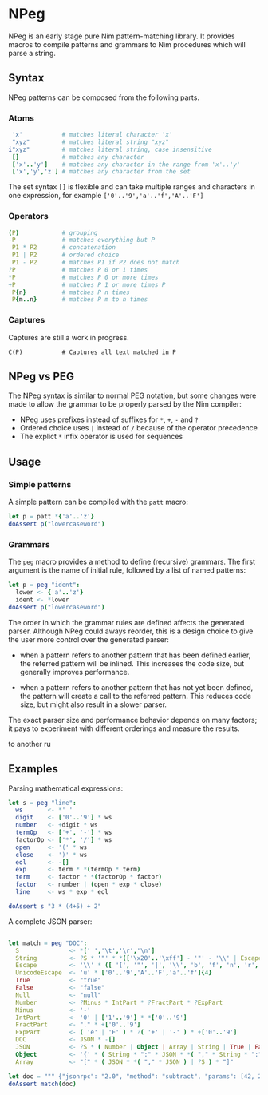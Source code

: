 
# NPeg

NPeg is an early stage pure Nim pattern-matching library. It provides macros to compile
patterns and grammars to Nim procedures which will parse a string.

## Syntax

NPeg patterns can be composed from the following parts.


### Atoms

```nim
 'x'           # matches literal character 'x'
 "xyz"         # matches literal string "xyz"
i"xyz"         # matches literal string, case insensitive
 []            # matches any character
 ['x'..'y']    # matches any character in the range from 'x'..'y'
 ['x','y','z'] # matches any character from the set
```

The set syntax `[]` is flexible and can take multiple ranges and characters in one
expression, for example `['0'..'9','a'..'f','A'..'F']`

### Operators

```nim
(P)            # grouping
-P             # matches everything but P
 P1 * P2       # concatenation
 P1 | P2       # ordered choice
 P1 - P2       # matches P1 if P2 does not match
?P             # matches P 0 or 1 times
*P             # matches P 0 or more times
+P             # matches P 1 or more times P
 P{n}          # matches P n times
 P{m..n}       # matches P m to n times
```

### Captures

Captures are still a work in progress.

```
C(P)           # Captures all text matched in P
```


## NPeg vs PEG

The NPeg syntax is similar to normal PEG notation, but some changes were made
to allow the grammar to be properly parsed by the Nim compiler:

- NPeg uses prefixes instead of suffixes for `*`, `+`, `-` and `?`
- Ordered choice uses `|` instead of `/` because of the operator precedence
- The explict `*` infix operator is used for sequences


## Usage

### Simple patterns

A simple pattern can be compiled with the `patt` macro:

```nim
let p = patt *{'a'..'z'}
doAssert p("lowercaseword")
```

### Grammars

The `peg` macro provides a method to define (recursive) grammars. The first
argument is the name of initial rule, followed by a list of named patterns:

```nim
let p = peg "ident":
  lower <- {'a'..'z'}
  ident <- *lower
doAssert p("lowercaseword")
```

The order in which the grammar rules are defined affects the generated parser.
Although NPeg could aways reorder, this is a design choice to give the user
more control over the generated parser:

* when a pattern refers to another pattern that has been defined earlier, the
  referred pattern will be inlined. This increases the code size, but generally
  improves performance.

* when a pattern refers to another pattern that has not yet been defined, the
  pattern will create a call to the referred pattern. This reduces code size, but
  might also result in a slower parser.

The exact parser size and performance behavior depends on many factors; it pays
to experiment with different orderings and measure the results.

to another ru

## Examples

Parsing mathematical expressions:

```nim
let s = peg "line":
  ws       <- *' '
  digit    <- ['0'..'9'] * ws
  number   <- +digit * ws
  termOp   <- ['+', '-'] * ws
  factorOp <- ['*', '/'] * ws
  open     <- '(' * ws
  close    <- ')' * ws
  eol      <- -[]
  exp      <- term * *(termOp * term)
  term     <- factor * *(factorOp * factor)
  factor   <- number | (open * exp * close)
  line     <- ws * exp * eol

doAssert s "3 * (4+5) + 2"
```


A complete JSON parser:

```nim

let match = peg "DOC":
  S              <- *[' ','\t','\r','\n']
  String         <- ?S * '"' * *(['\x20'..'\xff'] - '"' - '\\' | Escape ) * '"' * ?S
  Escape         <- '\\' * ([ '[', '"', '|', '\\', 'b', 'f', 'n', 'r', 't' ] | UnicodeEscape)
  UnicodeEscape  <- 'u' * ['0'..'9','A'..'F','a'..'f']{4}
  True           <- "true"
  False          <- "false"
  Null           <- "null"
  Number         <- ?Minus * IntPart * ?FractPart * ?ExpPart
  Minus          <- '-'
  IntPart        <- '0' | ['1'..'9'] * *['0'..'9']
  FractPart      <- "." * +['0'..'9']
  ExpPart        <- ( 'e' | 'E' ) * ?( '+' | '-' ) * +['0'..'9']
  DOC            <- JSON * -[]
  JSON           <- ?S * ( Number | Object | Array | String | True | False | Null ) * ?S
  Object         <- '{' * ( String * ":" * JSON * *( "," * String * ":" * JSON ) | ?S ) * "}"
  Array          <- "[" * ( JSON * *( "," * JSON ) | ?S ) * "]"

let doc = """ {"jsonrpc": "2.0", "method": "subtract", "params": [42, 23], "id": 1} """
doAssert match(doc)
```



